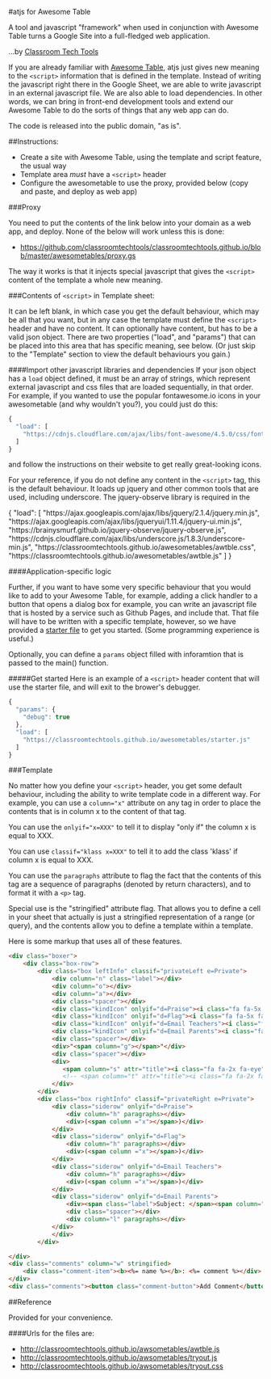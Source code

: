 #atjs for Awesome Table

A tool and javascript "framework" when used in conjunction with Awesome Table turns a Google Site into a full-fledged web application.

…by [Classroom Tech Tools](http://classroomtechtools.com)

If you are already familiar with [Awesome Table](https://sites.google.com/site/scriptsexamples/available-web-apps/awesome-tables), atjs just gives new meaning to the `<script>` information that is defined in the template. Instead of writing the javascript right there in the Google Sheet, we are able to write javascript in an external javascript file. We are also able to load dependencies. In other words, we can bring in front-end development tools and extend our Awesome Table to do the sorts of things that any web app can do.

The code is released into the public domain, "as is".

##Instructions:

* Create a site with Awesome Table, using the template and script feature, the usual way
* Template area _must_ have a `<script>` header
* Configure the awesometable to use the proxy, provided below (copy and paste, and deploy as web app)

###Proxy

You need to put the contents of the link below into your domain as a web app, and deploy. None of the below will work unless this is done:

* https://github.com/classroomtechtools/classroomtechtools.github.io/blob/master/awesometables/proxy.gs

The way it works is that it injects special javascript that gives the `<script>` content of the template a whole new meaning.

###Contents of `<script>` in Template sheet:

It can be left blank, in which case you get the default behaviour, which may be all that you want, but in any case the template must define the `<script>` header and have no content. It can optionally have content, but has to be a valid json object. There are two properties ("load", and "params") that can be placed into this area that has specific meaning, see below. (Or just skip to the "Template" section to view the default behaviours you gain.)

####Import other javascript libraries and dependencies
If your json object has a `load` object defined, it must be an array of strings, which represent external javascript and css files that are loaded sequentially, in that order. For example, if you wanted to use the popular fontawesome.io icons in your awesometable (and why wouldn't you?), you could just do this:

```js
{
  "load": [
    "https://cdnjs.cloudflare.com/ajax/libs/font-awesome/4.5.0/css/font-awesome.css"
  ]
}
```

and follow the instructions on their website to get really great-looking icons.

For your reference, if you do not define any content in the `<script>` tag, this is the default behaviour. It loads up jquery and other common tools that are used, including underscore. The jquery-observe library is required in the 

{
  "load": [
    "https:\/\/ajax.googleapis.com\/ajax\/libs\/jquery\/2.1.4\/jquery.min.js",
    "https:\/\/ajax.googleapis.com\/ajax\/libs\/jqueryui\/1.11.4\/jquery-ui.min.js",
    "https:\/\/brainysmurf.github.io\/jquery-observe\/jquery-observe.js",
    "https:\/\/cdnjs.cloudflare.com\/ajax\/libs\/underscore.js\/1.8.3\/underscore-min.js",
    "https:\/\/classroomtechtools.github.io\/awesometables\/awtble.css",
    "https:\/\/classroomtechtools.github.io\/awesometables\/awtble.js"
  ]
}

####Application-specific logic

Further, if you want to have some very specific behaviour that you would like to add to your Awesome Table, for example, adding a click handler to a button that opens a dialog box for example, you can write an javascript file that is hosted by a service such as Github Pages, and include that. That file will have to be written with a specific template, however, so we have provided a [starter file](https://github.com/classroomtechtools/classroomtechtools.github.io/blob/master/awesometables/starter.js) to get you started. (Some programming experience is useful.)

Optionally, you can define a `params` object filled with inforamtion that is passed to the main() function.

#####Get started
Here is an example of a `<script>` header content that will use the starter file, and will exit to the brower's debugger.

```js
{
  "params": {
    "debug": true
  },
  "load": [
    "https://classroomtechtools.github.io/awesometables/starter.js"
  ]
}
```

###Template

No matter how you define your `<script>` header, you get some default behaviour, including the ability to write template code in a different way. For example, you can use a `column="x"` attribute on any tag in order to place the contents that is in column x to the content of that tag.

You can use the `onlyif="x=XXX"` to tell it to display "only if" the column x is equal to XXX.

You can use `classif="klass x=XXX"` to tell it to add the class 'klass' if column x is equal to XXX.

You can use the `paragraphs` attribute to flag the fact that the contents of this tag are a sequence of paragraphs (denoted by return characters), and to format it with a `<p>` tag.

Special use is the "stringified" attribute flag. That allows you to define a cell in your sheet that actually is just a stringified representation of a range (or query), and the contents allow you to define a template within a template.

Here is some markup that uses all of these features.

```html
<div class="boxer">
    <div class="box-row">
        <div class="box leftInfo" classif="privateLeft e=Private">
            <div column="n" class="label"></div>
            <div column="o"></div>
            <div column="a"></div>
            <div class="spacer"></div>
            <div class="kindIcon" onlyif="d=Praise"><i class="fa fa-5x fa-thumbs-up"></i></div>
            <div class="kindIcon" onlyif="d=Flag"><i class="fa fa-5x fa-flag"></i></div>
            <div class="kindIcon" onlyif="d=Email Teachers"><i class="fa fa-5x fa-envelope-o"></i></div>
            <div class="kindIcon" onlyif="d=Email Parents"><i class="fa fa-5x fa-envelope-square"></i></div>
            <div class="spacer"></div>
            <div>"<span column="g"></span>"</div>
            <div class="spacer"></div>
            <div>
               <span column="s" attr="title"><i class="fa fa-2x fa-eye"></i></span>&nbsp;
               <!-- <span column="t" attr="title"><i class="fa fa-2x fa-pencil"></i></span> -->
            </div>
        </div>
        <div class="box rightInfo" classif="privateRight e=Private">
            <div class="siderow" onlyif="d=Praise">
                <div column="h" paragraphs></div>
                <div>(<span column ="x"></span>)</div>
            </div>
            <div class="siderow" onlyif="d=Flag">
                <div column="h" paragraphs></div>
                <div>(<span column ="x"></span>)</div>
            </div>
            <div class="siderow" onlyif="d=Email Teachers">
                <div column="h" paragraphs></div>
                <div>(<span column ="x"></span>)</div>
            </div>
            <div class="siderow" onlyif="d=Email Parents">
                <div><span class="label">Subject: </span><span column="j"></span></div>
                <div class="spacer"></div>
                <div column="l" paragraphs></div>
            </div>
            </div>
        </div>

</div>
<div class="comments" column="w" stringified>
    <div class="comment-item"><b><%= name %></b>: <%= comment %></div>
</div>
<div class="comments"><button class="comment-button">Add Comment</button></div>
```

##Reference

Provided for your convenience.

####Urls for the files are:

* http://classroomtechtools.github.io/awsometables/awtble.js
* http://classroomtechtools.github.io/awsometables/tryout.js
* http://classroomtechtools.github.io/awsometables/tryout.css
